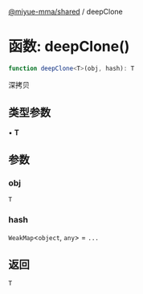 [@miyue-mma/shared](../index.md) / deepClone

# 函数: deepClone()

```ts
function deepClone<T>(obj, hash): T
```

深拷贝

## 类型参数

• **T**

## 参数

### obj

`T`

### hash

`WeakMap`\<`object`, `any`\> = `...`

## 返回

`T`
